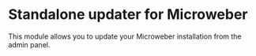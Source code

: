 # Standalone updater for Microweber

This module allows you to update your Microweber installation from the admin panel.
